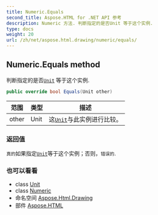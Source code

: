 ```yaml
---
title: Numeric.Equals
second_title: Aspose.HTML for .NET API 参考
description: Numeric 方法. 判断指定的是否Unit 等于这个实例.
type: docs
weight: 20
url: /zh/net/aspose.html.drawing/numeric/equals/
---
```

## Numeric.Equals method

判断指定的是否[`Unit`](../../unit/) 等于这个实例.

```csharp
public override bool Equals(Unit other)
```

| 范围 | 类型 | 描述 |
| --- | --- | --- |
| other | Unit | 这[`Unit`](../../unit/)与此实例进行比较。 |

### 返回值

`真的`如果指定[`Unit`](../../unit/)等于这个实例；否则，`错误的`.

### 也可以看看

* class [Unit](../../unit/)
* class [Numeric](../)
* 命名空间 [Aspose.Html.Drawing](../../numeric/)
* 部件 [Aspose.HTML](../../../)


